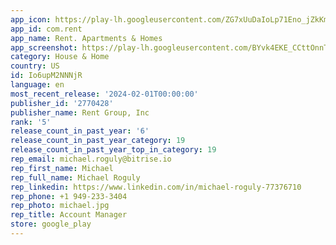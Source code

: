 ```yaml
---
app_icon: https://play-lh.googleusercontent.com/ZG7xUuDaIoLp71Eno_jZkKmSALnsAj5ViAIhqtpBIJGF_BDgtQuPDbi-Vu1JYOluug
app_id: com.rent
app_name: Rent. Apartments & Homes
app_screenshot: https://play-lh.googleusercontent.com/BYvk4EKE_CCttOnnT7TuFhTFPh1IGyaY_4ROj8qsTv58YvGH_RQjAXAU_ZNRxjeiIPY
category: House & Home
country: US
id: Io6upM2NNNjR
language: en
most_recent_release: '2024-02-01T00:00:00'
publisher_id: '2770428'
publisher_name: Rent Group, Inc
rank: '5'
release_count_in_past_year: '6'
release_count_in_past_year_category: 19
release_count_in_past_year_top_in_category: 19
rep_email: michael.roguly@bitrise.io
rep_first_name: Michael
rep_full_name: Michael Roguly
rep_linkedin: https://www.linkedin.com/in/michael-roguly-77376710
rep_phone: +1 949-233-3404
rep_photo: michael.jpg
rep_title: Account Manager
store: google_play
---
```

